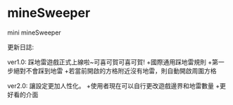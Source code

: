 # mineSweeper
mini mineSweeper

更新日誌:

ver1.0: 
  踩地雷遊戲正式上線啦~可喜可賀可喜可賀!
  +國際通用踩地雷規則
  +第一步絕對不會踩到地雷
  +若當前開啟的方格附近沒有地雷，則自動開啟周圍方格
 
ver2.0:
  讓設定更加人性化。
  +使用者現在可以自行更改遊戲邊界和地雷數量
  +更好看的介面
